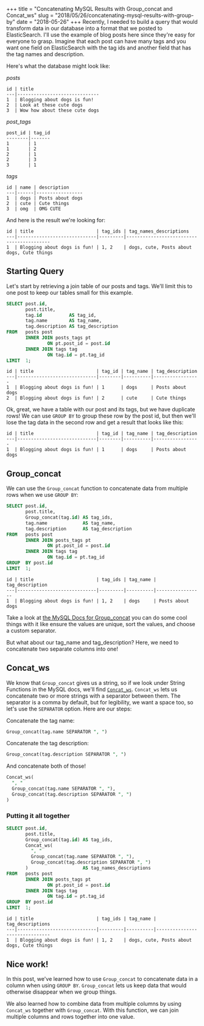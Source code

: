 +++
title = "Concatenating MySQL Results with Group_concat and Concat_ws"
slug = "2018/05/26/concatenating-mysql-results-with-group-by"
date = "2018-05-26"
+++
Recently, I needed to build a query that would transform data in our database into a format that we posted to ElasticSearch. I'll use the example of blog posts here since they're easy for everyone to grasp. Imagine that each post can have many tags and you want one field on ElasticSearch with the tag ids and another field that has the tag names and description.

Here's what the database might look like:

*posts*

```
id | title
---|------------------------------
1  | Blogging about dogs is fun!
2  | Look at these cute dogs
3  | Wow how about these cute dogs
```

*post_tags*

```
post_id | tag_id
--------|-------
1       | 1
1       | 2
2       | 1
2       | 3
3       | 1
```

*tags*

```
id | name | description
---|------|-----------------
1  | dogs | Posts about dogs
2  | cute | Cute things
3  | omg  | OMG CUTE
```

And here is the result we're looking for:

```
id | title                       | tag_ids | tag_names_descriptions
---|-----------------------------|---------|------------------------------------------
1  | Blogging about dogs is fun! | 1, 2    | dogs, cute, Posts about dogs, Cute things
```

## Starting Query

Let's start by retrieving a join table of our posts and tags. We'll limit this to one post to keep our tables small for this example.

```sql
SELECT post.id,
       post.title,
       tag.id          AS tag_id,
       tag.name        AS tag_name,
       tag.description AS tag_description
FROM   posts post
       INNER JOIN posts_tags pt
               ON pt.post_id = post.id
       INNER JOIN tags tag
               ON tag.id = pt.tag_id
LIMIT  1;
```

```
id | title                       | tag_id | tag_name | tag_description
---|-----------------------------|--------|----------|-----------------
1  | Blogging about dogs is fun! | 1      | dogs     | Posts about dogs
2  | Blogging about dogs is fun! | 2      | cute     | Cute things
```

Ok, great, we have a table with our post and its tags, but we have duplicate rows! We can use `GROUP BY` to group these row by the post id, but then we'll lose the tag data in the second row and get a result that looks like this:

```
id | title                       | tag_id | tag_name | tag_description
---|-----------------------------|--------|----------|-----------------
1  | Blogging about dogs is fun! | 1      | dogs     | Posts about dogs
```

## Group_concat

We can use the `Group_concat` function to concatenate data from multiple rows when we use `GROUP BY`:

```sql
SELECT post.id,
       post.title,
       Group_concat(tag.id) AS tag_ids,
       tag.name             AS tag_name,
       tag.description      AS tag_description
FROM   posts post
       INNER JOIN posts_tags pt
               ON pt.post_id = post.id
       INNER JOIN tags tag
               ON tag.id = pt.tag_id
GROUP  BY post.id
LIMIT  1;  
```

```
id | title                       | tag_ids | tag_name | tag_description
---|-----------------------------|---------|----------|-----------------
1  | Blogging about dogs is fun! | 1, 2    | dogs     | Posts about dogs
```

Take a look at [the MySQL Docs for Group_concat](https://dev.mysql.com/doc/refman/8.0/en/group-by-functions.html#function_group-concat) you can do some cool things with it like ensure the values are unique, sort the values, and choose a custom separator.

But what about our tag_name and tag_description? Here, we need to concatenate two separate columns into one!

## Concat_ws

We know that `Group_concat` gives us a string, so if we look under String Functions in the MySQL docs, we'll find [`Concat_ws`](https://dev.mysql.com/doc/refman/8.0/en/string-functions.html#function_concat-ws). `Concat_ws` lets us concatenate two or more strings with a separator between them. The separator is a comma by default, but for legibility, we want a space too, so let's use the `SEPARATOR` option. Here are our steps:

Concatenate the tag name:

```sql
Group_concat(tag.name SEPARATOR ", ")
```

Concatenate the tag description:

```sql
Group_concat(tag.description SEPARATOR ", ")
```

And concatenate both of those!

```sql
Concat_ws(
  ", "
  Group_concat(tag.name SEPARATOR ", "),
  Group_concat(tag.description SEPARATOR ", ")
)
```

### Putting it all together

```sql
SELECT post.id,
       post.title,
       Group_concat(tag.id) AS tag_ids,
       Concat_ws(
         ", "
         Group_concat(tag.name SEPARATOR ", "),
         Group_concat(tag.description SEPARATOR ", ")
       )                    AS tag_names_descriptions
FROM   posts post
       INNER JOIN posts_tags pt
               ON pt.post_id = post.id
       INNER JOIN tags tag
               ON tag.id = pt.tag_id
GROUP  BY post.id
LIMIT  1;
```

```
id | title                       | tag_ids | tag_name | tag_descriptions
---|-----------------------------|---------|----------|-------------------------------
1  | Blogging about dogs is fun! | 1, 2    | dogs, cute, Posts about dogs, Cute things
```

## Nice work!

In this post, we've learned how to use `Group_concat` to concatenate data in a column when using `GROUP BY`. `Group_concat` lets us keep data that would otherwise disappear when we group things.

We also learned how to combine data from multiple columns by using `Concat_ws` together with `Group_concat`. With this function, we can join multiple columns and rows together into one value.
